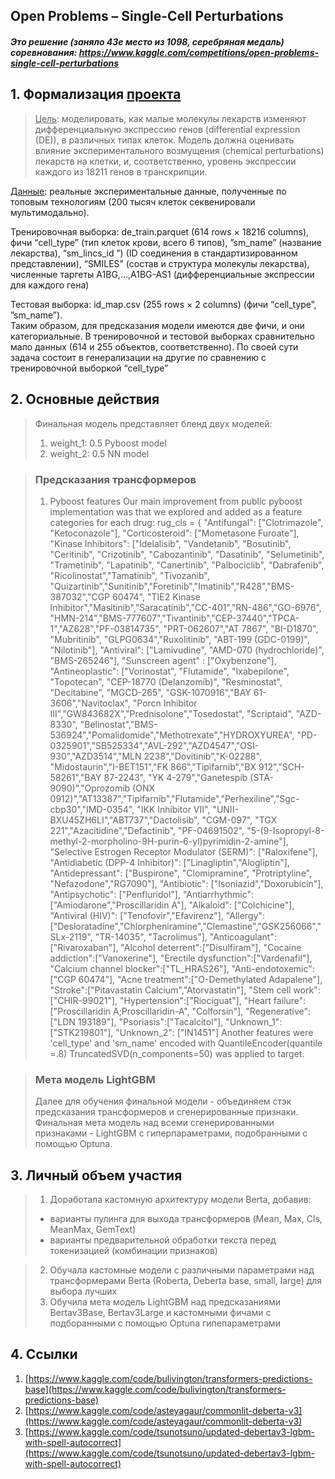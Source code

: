 ## Open Problems – Single-Cell Perturbations
##### Это решение (заняло 43е место из 1098, серебряная медаль) соревнования: https://www.kaggle.com/competitions/open-problems-single-cell-perturbations

## 1. Формализация [проекта](https://www.kaggle.com/competitions/open-problems-single-cell-perturbations/overview)
> <ins>Цель</ins>: моделировать, как малые молекулы лекарств изменяют дифференциальную экспрессию генов (differential expression (DE)), в различных типах клеток. Модель должна оценивать влияние экспериментального возмущения (chemical perturbations) лекарств на клетки, и, соответственно, уровень экспрессии каждого из 18211 генов в транскрипции. <br>
<p style="margin-left:20px; "Модель поможет разработать методы предсказания того, как клетки реагируют на возмущения, вызванные малыми молекулами лекарств, что может иметь важное применение в открытии лекарств и фундаментальной биологии.

> [<ins>Данные</ins>](https://www.kaggle.com/competitions/open-problems-single-cell-perturbations/data): реальные экспериментальные данные, полученные по топовым технологиям (200 тысяч клеток секвенировали мультимодально).<br>

Тренировочная выборка: de_train.parquet (614 rows × 18216 columns), фичи “cell_type” (тип клеток крови, всего 6 типов), ”sm_name” (название лекарства), “sm_lincs_id ”) (ID соединения в стандартизированном представлении), “SMILES” (состав и структура молекулы лекарства), численные таргеты A1BG,…,A1BG-AS1 (дифференциальные экспрессии для каждого гена)

Тестовая выборка: id_map.csv (255 rows × 2 columns) (фичи “cell_type”, ”sm_name”).<br>
Таким образом, для предсказания модели имеются две фичи, и они категориальные. В тренировочной и тестовой выборках сравнительно мало данных (614 и 255 объектов, соответственно). По своей сути задача состоит в генерализации на другие по сравнению с тренировочной выборкой “cell_type”



## 2.	Основные действия

> Финальная  модель представляет бленд двух моделей:
> 1. weight_1: 0.5 Pyboost model
> 2. weight_2: 0.5 NN model

> ### Предсказания трансформеров
> 1. Pyboost features
Our main improvement from public pyboost implementation was that we explored and added as a feature categories for each drug:
> rug_cls = {
"Antifungal": ["Clotrimazole", "Ketoconazole"],
"Corticosteroid": ["Mometasone Furoate"],
"Kinase Inhibitors": ["Idelalisib", "Vandetanib", "Bosutinib", "Ceritinib", "Crizotinib",
"Cabozantinib", "Dasatinib", "Selumetinib", "Trametinib", "Lapatinib",
"Canertinib", "Palbociclib", "Dabrafenib", "Ricolinostat","Tamatinib", "Tivozanib",
"Quizartinib","Sunitinib","Foretinib","Imatinib","R428","BMS-387032","CGP 60474",
"TIE2 Kinase Inhibitor","Masitinib","Saracatinib","CC-401","RN-486","GO-6976",
"HMN-214","BMS-777607","Tivantinib","CEP-37440","TPCA-1","AZ628","PF-03814735",
"PRT-062607","AT 7867", "BI-D1870", "Mubritinib", "GLPG0634","Ruxolitinib", "ABT-199 (GDC-0199)",
"Nilotinib"],
"Antiviral": ["Lamivudine", "AMD-070 (hydrochloride)", "BMS-265246"],
"Sunscreen agent" : ["Oxybenzone"],
"Antineoplastic": ["Vorinostat", "Flutamide", "Ixabepilone", "Topotecan", "CEP-18770 (Delanzomib)",
"Resminostat", "Decitabine", "MGCD-265", "GSK-1070916","BAY 61-3606","Navitoclax", "Porcn Inhibitor III","GW843682X","Prednisolone","Tosedostat",
"Scriptaid", "AZD-8330", "Belinostat","BMS-536924","Pomalidomide","Methotrexate","HYDROXYUREA",
"PD-0325901","SB525334","AVL-292","AZD4547","OSI-930","AZD3514","MLN 2238","Dovitinib","K-02288",
"Midostaurin","I-BET151","FK 866","Tipifarnib","BX 912","SCH-58261","BAY 87-2243",
"YK 4-279","Ganetespib (STA-9090)","Oprozomib (ONX 0912)","AT13387","Tipifarnib","Flutamide","Perhexiline","Sgc-cbp30","IMD-0354",
"IKK Inhibitor VII", "UNII-BXU45ZH6LI","ABT737","Dactolisib", "CGM-097", "TGX 221","Azacitidine","Defactinib",
"PF-04691502", "5-(9-Isopropyl-8-methyl-2-morpholino-9H-purin-6-yl)pyrimidin-2-amine"],
"Selective Estrogen Receptor Modulator (SERM)": ["Raloxifene"],
"Antidiabetic (DPP-4 Inhibitor)": ["Linagliptin","Alogliptin"],
"Antidepressant": ["Buspirone", "Clomipramine", "Protriptyline", "Nefazodone","RG7090"],
"Antibiotic": ["Isoniazid","Doxorubicin"],
"Antipsychotic": ["Penfluridol"],
"Antiarrhythmic": ["Amiodarone","Proscillaridin A"],
"Alkaloid": ["Colchicine"],
"Antiviral (HIV)": ["Tenofovir","Efavirenz"],
"Allergy": ["Desloratadine","Chlorpheniramine","Clemastine","GSK256066","SLx-2119", "TR-14035", "Tacrolimus"],
"Anticoagulant": ["Rivaroxaban"],
"Alcohol deterrent":["Disulfiram"],
"Cocaine addiction":["Vanoxerine"],
"Erectile dysfunction":["Vardenafil"],
"Calcium channel blocker":["TL_HRAS26"],
"Anti-endotoxemic":["CGP 60474"],
"Acne treatment":["O-Demethylated Adapalene"],
"Stroke":["Pitavastatin Calcium","Atorvastatin"],
"Stem cell work":["CHIR-99021"],
"Hypertension":["Riociguat"],
"Heart failure":["Proscillaridin A;Proscillaridin-A", "Colforsin"],
"Regenerative":["LDN 193189"],
"Psoriasis":["Tacalcitol"],
"Unknown_1": ["STK219801"],
"Unknown_2": ["IN1451"]
Another features were 'cell_type' and 'sm_name' encoded with QuantileEncoder(quantile =.8)
TruncatedSVD(n_components=50) was applied to target.

> ### Мета модель LightGBM
> Далее для обучения финальной модели - объединяем стэк предсказания трансформеров и сгенерированные признаки. Финальная мета модель над всеми сгенерированными признаками - LightGBM с гиперпараметрами, подобранными с помощью Optuna.

## 3. Личный объем участия
> 1.	Доработала кастомную архитектуру модели Berta, добавив:
> - варианты пулинга для выхода трансформеров (Mean, Max, Cls, MeanMax, GemText)
> - варианты предварительной обработки текста перед токенизацией (комбинации признаков)
 
> 2.	Обучала кастомные модели с различными параметрами над трансформерами Berta (Roberta, Deberta base, small, large) для выбора лучших
> 3.	Обучила мета модель LightGBM над предсказаниями Bertav3Base, Bertav3Large и кастомными фичами с подборанными с помощью Optuna гипепараметрами

## 4. Ссылки

1.	[https://www.kaggle.com/code/bulivington/transformers-predictions-base](https://www.kaggle.com/code/bulivington/transformers-predictions-base)
2.	[https://www.kaggle.com/code/asteyagaur/commonlit-deberta-v3](https://www.kaggle.com/code/asteyagaur/commonlit-deberta-v3)
3.	[https://www.kaggle.com/code/tsunotsuno/updated-debertav3-lgbm-with-spell-autocorrect](https://www.kaggle.com/code/tsunotsuno/updated-debertav3-lgbm-with-spell-autocorrect)
